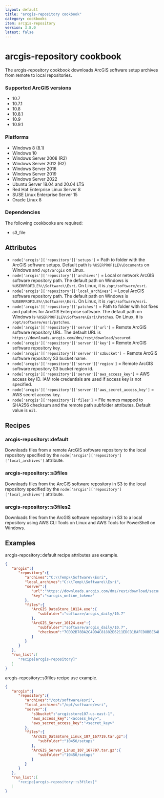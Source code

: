 ```yaml
---
layout: default
title: "arcgis-repository cookbook"
category: cookbooks
item: arcgis-repository
version: 3.8.0
latest: false
---
```


# arcgis-repository cookbook

The arcgis-repository cookbook downloads ArcGIS software setup archives from remote to local repositories.

### Supported ArcGIS versions

* 10.7
* 10.7.1
* 10.8
* 10.8.1
* 10.9
* 10.9.1

### Platforms

* Windows 8 (8.1)
* Windows 10
* Windows Server 2008 (R2)
* Windows Server 2012 (R2)
* Windows Server 2016
* Windows Server 2019
* Windows Server 2022
* Ubuntu Server 18.04 and 20.04 LTS
* Red Hat Enterprise Linux Server 8
* SUSE Linux Enterprise Server 15
* Oracle Linux 8

### Dependencies

The following cookbooks are required:

* s3_file

Attributes
----------

* `node['arcgis']['repository']['setups']` = Path to folder with the ArcGIS software setups. Default path is `%USERPROFILE%\Documents` on Windows and `/opt/arcgis` on Linux.
* `node['arcgis']['repository']['archives']` = Local or network ArcGIS software repository path. The default path on Windows is `%USERPROFILE%\\Software\\Esri`. On Linux, it is `/opt/software/esri`.
* `node['arcgis']['repository']['local_archives']` = Local ArcGIS software repository path. The default path on Windows is `%USERPROFILE%\\Software\\Esri`. On Linux, it is `/opt/software/esri`.
* `node['arcgis']['repository']['patches']` = Path to folder with hot fixes and patches for ArcGIS Enterprise software. The default path on Windows is `%USERPROFILE%\Software\Esri\Patches`. On Linux, it is `/opt/software/esri/patches`.
* `node['arcgis']['repository']['server']['url']` = Remote ArcGIS software repository URL. The default URL is `https://downloads.arcgis.com/dms/rest/download/secured`.
* `node['arcgis']['repository']['server']['key']` = Remote ArcGIS software repository key.
* `node['arcgis']['repository']['server']['s3bucket']` = Remote ArcGIS software repository S3 bucket name.
* `node['arcgis']['repository']['server']['region']` = Remote ArcGIS software repository S3 bucket region id.
* `node['arcgis']['repository']['server']['aws_access_key']` = AWS access key ID. IAM role credentials are used if access key is not specified.
* `node['arcgis']['repository']['server']['aws_secret_access_key']` = AWS secret access key.
* `node['arcgis']['repository']['files']` = File names mapped to SHA256 checksum and the remote path subfolder attributes. Default value is `nil`.

Recipes
-------

### arcgis-repository::default

Downloads files from a remote ArcGIS software repository to the local repository specified by the `node['arcgis']['repository']['local_archives']` attribute.

### arcgis-repository::s3files

Downloads files from the ArcGIS software repository in S3 to the local repository specified by the `node['arcgis']['repository']['local_archives']` attribute.

### arcgis-repository::s3files2

Downloads files from the ArcGIS software repository in S3 to a local repository using AWS CLI Tools on Linux and AWS Tools for PowerShell on Windows.

Examples
--------

arcgis-repository::default recipe attributes use example. 

```JSON
{
   "arcgis":{
      "repository":{
         "archives":"C:\\Temp\\Software\\Esri",
         "local_archives":"C:\\Temp\\Software\\Esri",
         "server":{
            "url":"https://downloads.arcgis.com/dms/rest/download/secured",
            "key":"<arcgis_online_token>"
         },
         "files":{
            "ArcGIS_DataStore_10124.exe":{
               "subfolder":"software/arcgis_daily/10.7"
            },
            "ArcGIS_Server_10124.exe":{
               "subfolder":"software/arcgis_daily/10.7",
               "checksum":"7CDD2B78BA2C49D4C81882E6211EDCB1BAFCD8BBE64BDF89C2D538BF48F3CDDD"
            }
         }
      }
   },
   "run_list":[
      "recipe[arcgis-repository]"
   ]
}
```

arcgis-repository::s3files recipe use example.

```JSON
{
   "arcgis":{
      "repository":{
         "archives":"/opt/software/esri",
         "local_archives":"/opt/software/esri",
         "server":{
            "s3bucket":"arcgisstore107-us-east-1",
            "aws_access_key":"<access_key>",
            "aws_secret_access_key":"<secret_key>"
         },
         "files":{
            "ArcGIS_DataStore_Linux_107_167719.tar.gz":{
               "subfolder":"10450/setups"
            },
            "ArcGIS_Server_Linux_107_167707.tar.gz":{
               "subfolder":"10450/setups"
            }
         }
      }
   },
   "run_list":[
      "recipe[arcgis-repository::s3files]"
   ]
}
```
